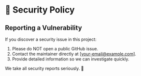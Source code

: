 # 🔐 Security Policy

## Reporting a Vulnerability
If you discover a security issue in this project:
1. Please do NOT open a public GitHub issue.
2. Contact the maintainer directly at [your-email@example.com].
3. Provide detailed information so we can investigate quickly.

We take all security reports seriously. 🙏
